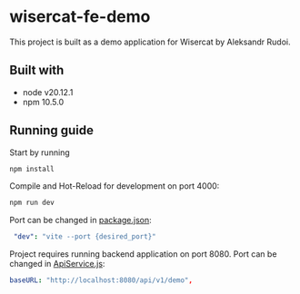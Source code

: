 # wisercat-fe-demo
This project is built as a demo application for Wisercat by Aleksandr Rudoi.

## Built with
- node v20.12.1
- npm 10.5.0

## Running guide
Start by running
```bash
npm install
```

Compile and Hot-Reload for development on port 4000:
```bash
npm run dev
```

Port can be changed in [package.json](package.json):
```yaml
 "dev": "vite --port {desired_port}"
```

Project requires running backend application on port 8080. Port can be changed
in [ApiService.js](src/js/ApiService.js):
```yaml
baseURL: "http://localhost:8080/api/v1/demo",
```

